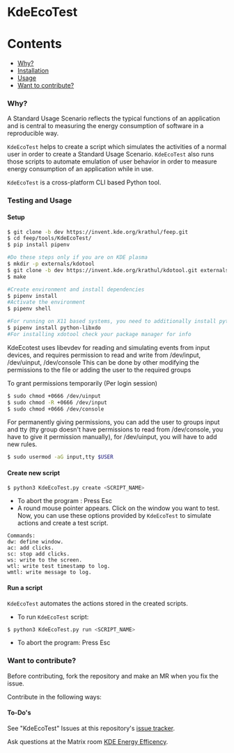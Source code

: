 # KdeEcoTest
Contents
========
* [Why?](#why)
* [Installation](#installation)
* [Usage](#usage)
* [Want to contribute?](#want-to-contribute)

### Why?

A Standard Usage Scenario reflects the typical functions of an application and is central to measuring the energy consumption of software in a reproducible way.

`KdeEcoTest` helps to create a script which simulates the activities of a normal user in order to create a Standard Usage Scenario. `KdeEcoTest` also runs those scripts to automate emulation of user behavior in order to measure energy consumption of an application while in use.

`KdeEcoTest` is a cross-platform CLI based Python tool.

### Testing and Usage

#### Setup

```bash
$ git clone -b dev https://invent.kde.org/krathul/feep.git
$ cd feep/tools/KdeEcoTest/
$ pip install pipenv

#Do these steps only if you are on KDE plasma
$ mkdir -p externals/kdotool
$ git clone -b dev https://invent.kde.org/krathul/kdotool.git externals/kdotool
$ make

#Create environment and install dependencies
$ pipenv install
#Activate the environment
$ pipenv shell

#For running on X11 based systems, you need to additionally install python-libxdo and xdotools
$ pipenv install python-libxdo
#For installing xdotool check your package manager for info

```

KdeEcotest uses libevdev for reading and simulating events from input devices, and requires permission to read and write from /dev/input, /dev/uinput, /dev/console
This can be done by other modifying the permissions to the file or adding the user to the required groups

To grant permissions temporarily (Per login session)
```bash
$ sudo chmod +0666 /dev/uinput
$ sudo chmod -R +0666 /dev/input
$ sudo chmod +0666 /dev/console
```

For permanently giving permissions, you can add the user to groups input and tty (tty group doesn't have permissions to read from /dev/console, you have to give it permission manually), for /dev/uinput, you will have to add new rules.
```bash
$ sudo usermod -aG input,tty $USER
```

#### Create new script 

```bash
$ python3 KdeEcoTest.py create <SCRIPT_NAME>
```
- To abort the program : Press Esc
- A round mouse pointer appears. Click on the window you want to test. Now, you can use these options provided by `KdeEcoTest` to simulate actions and create a test script.

```shell
Commands:
dw: define window.
ac: add clicks.
sc: stop add clicks.
ws: write to the screen.
wtl: write test timestamp to log.
wmtl: write message to log.
```

#### Run a script

`KdeEcoTest` automates the actions stored in the created scripts.

- To run `KdeEcoTest` script:
```bash
$ python3 KdeEcoTest.py run <SCRIPT_NAME>
```
- To abort the program: Press Esc

### Want to contribute?

Before contributing, fork the repository and make an MR when you fix the issue.

Contribute in the following ways:

#### To-Do's

See "KdeEcoTest" Issues at this repository's [issue tracker](https://invent.kde.org/teams/eco/feep/-/issues).

Ask questions at the Matrix room [KDE Energy Efficency](https://matrix.to/#/#energy-efficiency:kde.org).
